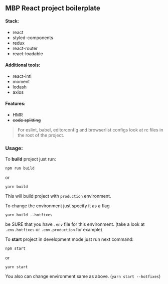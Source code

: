 ## MBP React project boilerplate

#### Stack:

- react
- styled-components
- redux
- react-router
- ~~react-loadable~~

#### Additional tools:
- react-intl
- moment
- lodash
- axios


#### Features:
  - HMR
  - ~~code splitting~~

> For eslint, babel, editorconfig and browserlist configs look at rc files in the root of the project.

### Usage:

To **build** project just run:
```
npm run build
```

or

```
yarn build
```

This will build project with `production` environment.

To change the environment just specify it as a flag
```
yarn build --hotfixes
```

be SURE that you have `.env` file for this environment. (take a look at `.env.hotfixes` or `.env.production` for example)

To **start** project in development mode just run next command:

```
npm start
```

or

```
yarn start
```

You also can change environment same as above. (`yarn start --hotfixes`)
